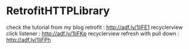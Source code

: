 # RetrofitHTTPLibrary

check the tutorial from my blog
retrofit : http://adf.ly/1liFE1
recyclerview click listener : http://adf.ly/1liFKp
recyclerview refresh with pull down : http://adf.ly/1liFPh

